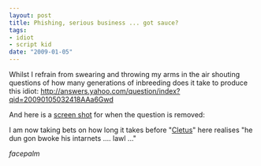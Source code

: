 ```yaml
--- 
layout: post
title: Phishing, serious business ... got sauce?
tags: 
- idiot
- script kid
date: "2009-01-05"
---
```

Whilst I refrain from swearing and throwing my arms in the air shouting questions of how many generations of inbreeding does it take to produce this idiot: <a href="http://answers.yahoo.com/question/index?qid=20090105032418AAa6Gwd">http://answers.yahoo.com/question/index?qid=20090105032418AAa6Gwd</a>

And here is a <a href="http://www.flickr.com/photos/31732936@N06/3170494394/">screen shot</a> for when the question is removed: 

I am now taking bets on how long it takes before "<a href="http://en.wikipedia.org/wiki/Cletus_Spuckler">Cletus</a>" here realises "he dun gon bwoke his intarnets .... lawl ..."

*facepalm*
